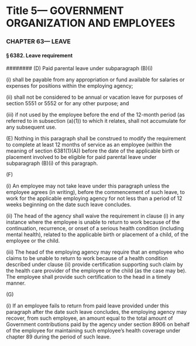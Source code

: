 
# Title 5— GOVERNMENT ORGANIZATION AND EMPLOYEES
### CHAPTER 63— LEAVE
#### § 6382. Leave requirement
######## (D) Paid parental leave under subparagraph (B)(i)

(i) shall be payable from any appropriation or fund available for salaries or expenses for positions within the employing agency;

(ii) shall not be considered to be annual or vacation leave for purposes of section 5551 or 5552 or for any other purpose; and

(iii) if not used by the employee before the end of the 12-month period (as referred to in subsection (a)(1)) to which it relates, shall not accumulate for any subsequent use.

(E) Nothing in this paragraph shall be construed to modify the requirement to complete at least 12 months of service as an employee (within the meaning of section 6381(1)(A)) before the date of the applicable birth or placement involved to be eligible for paid parental leave under subparagraph (B)(i) of this paragraph.

(F)

(i) An employee may not take leave under this paragraph unless the employee agrees (in writing), before the commencement of such leave, to work for the applicable employing agency for not less than a period of 12 weeks beginning on the date such leave concludes.

(ii) The head of the agency shall waive the requirement in clause (i) in any instance where the employee is unable to return to work because of the continuation, recurrence, or onset of a serious health condition (including mental health), related to the applicable birth or placement of a child, of the employee or the child.

(iii) The head of the employing agency may require that an employee who claims to be unable to return to work because of a health condition described under clause (ii) provide certification supporting such claim by the health care provider of the employee or the child (as the case may be). The employee shall provide such certification to the head in a timely manner.

(G)

(i) If an employee fails to return from paid leave provided under this paragraph after the date such leave concludes, the employing agency may recover, from such employee, an amount equal to the total amount of Government contributions paid by the agency under section 8906 on behalf of the employee for maintaining such employee’s health coverage under chapter 89 during the period of such leave.

